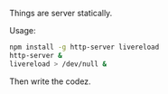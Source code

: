 Things are server statically.

Usage:

```sh
npm install -g http-server livereload
http-server &
livereload > /dev/null &
```

Then write the codez.
